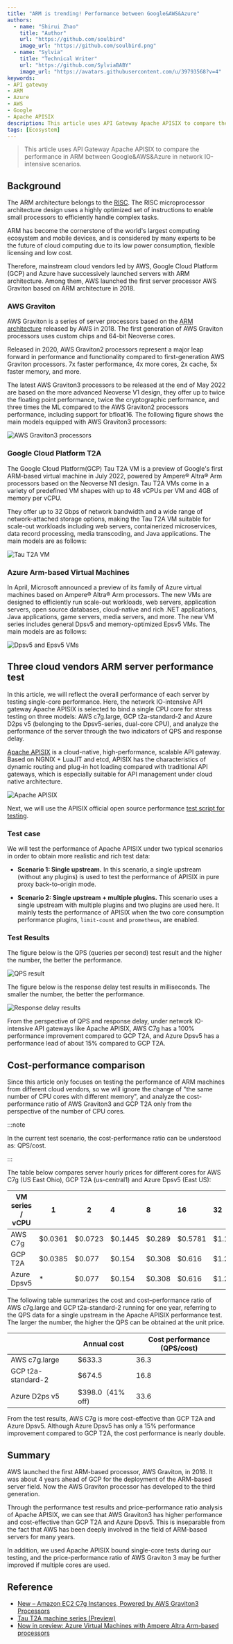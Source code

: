 ```yaml
---
title: "ARM is trending! Performance between Google&AWS&Azure"
authors:
  - name: "Shirui Zhao"
    title: "Author"
    url: "https://github.com/soulbird"
    image_url: "https://github.com/soulbird.png"
  - name: "Sylvia"
    title: "Technical Writer"
    url: "https://github.com/SylviaBABY"
    image_url: "https://avatars.githubusercontent.com/u/39793568?v=4"
keywords: 
- API gateway
- ARM
- Azure
- AWS
- Google
- Apache APISIX
description: This article uses API Gateway Apache APISIX to compare the performance in ARM between Google&AWS&Azure in network IO-intensive scenarios.
tags: [Ecosystem]
---
```


> This article uses API Gateway Apache APISIX to compare the performance in ARM between Google&AWS&Azure in network IO-intensive scenarios.

<!--truncate-->

<head>
    <link rel="canonical" href="https://api7.ai/2022/08/12/arm-performance-google-aws-azure-with-apisix/" />
</head>

## Background

The ARM architecture belongs to the [RISC](https://en.wikipedia.org/wiki/Reduced_instruction_set_computer). The RISC microprocessor architecture design uses a highly optimized set of instructions to enable small processors to efficiently handle complex tasks.

ARM has become the cornerstone of the world's largest computing ecosystem and mobile devices, and is considered by many experts to be the future of cloud computing due to its low power consumption, flexible licensing and low cost.

Therefore, mainstream cloud vendors led by AWS, Google Cloud Platform (GCP) and Azure have successively launched servers with ARM architecture. Among them, AWS launched the first server processor AWS Graviton based on ARM architecture in 2018.

### AWS Graviton

AWS Graviton is a series of server processors based on the [ARM architecture](https://www.arm.com/) released by AWS in 2018\. The first generation of AWS Graviton processors uses custom chips and 64-bit Neoverse cores.

Released in 2020, AWS Graviton2 processors represent a major leap forward in performance and functionality compared to first-generation AWS Graviton processors. 7x faster performance, 4x more cores, 2x cache, 5x faster memory, and more.

The latest AWS Graviton3 processors to be released at the end of May 2022 are based on the more advanced Neoverse V1 design, they offer up to twice the floating point performance, twice the cryptographic performance, and three times the ML compared to the AWS Graviton2 processors performance, including support for bfloat16\. The following figure shows the main models equipped with AWS Graviton3 processors:

![AWS Graviton3 processors](https://static.apiseven.com/2022/blog/0812/1.png)

### Google Cloud Platform T2A

The Google Cloud Platform(GCP) Tau T2A VM is a preview of Google's first ARM-based virtual machine in July 2022, powered by Ampere® Altra® Arm processors based on the Neoverse N1 design. Tau T2A VMs come in a variety of predefined VM shapes with up to 48 vCPUs per VM and 4GB of memory per vCPU.

They offer up to 32 Gbps of network bandwidth and a wide range of network-attached storage options, making the Tau T2A VM suitable for scale-out workloads including web servers, containerized microservices, data record processing, media transcoding, and Java applications. The main models are as follows:

![Tau T2A VM](https://static.apiseven.com/2022/blog/0812/2.png)

### Azure Arm-based Virtual Machines

In April, Microsoft announced a preview of its family of Azure virtual machines based on Ampere® Altra® Arm processors. The new VMs are designed to efficiently run scale-out workloads, web servers, application servers, open source databases, cloud-native and rich .NET applications, Java applications, game servers, media servers, and more. The new VM series includes general Dpsv5 and memory-optimized Epsv5 VMs. The main models are as follows:

![Dpsv5 and Epsv5 VMs](https://static.apiseven.com/2022/blog/0812/3.png)

## Three cloud vendors ARM server performance test

In this article, we will reflect the overall performance of each server by testing single-core performance. Here, the network IO-intensive API gateway Apache APISIX is selected to bind a single CPU core for stress testing on three models: AWS c7g.large, GCP t2a-standard-2 and Azure D2ps v5 (belonging to the Dpsv5-series, dual-core CPU), and analyze the performance of the server through the two indicators of QPS and response delay.

[Apache APISIX](https://github.com/apache/apisix) is a cloud-native, high-performance, scalable API gateway. Based on NGNIX + LuaJIT and etcd, APISIX has the characteristics of dynamic routing and plug-in hot loading compared with traditional API gateways, which is especially suitable for API management under cloud native architecture.

![Apache APISIX](https://static.apiseven.com/2022/blog/0812/4.png)

Next, we will use the APISIX official open source performance [test script for testing](https://github.com/apache/apisix/blob/master/benchmark/run.sh).

### Test case

We will test the performance of Apache APISIX under two typical scenarios in order to obtain more realistic and rich test data:

* **Scenario 1: Single upstream.** In this scenario, a single upstream (without any plugins) is used to test the performance of APISIX in pure proxy back-to-origin mode.

* **Scenario 2: Single upstream + multiple plugins.** This scenario uses a single upstream with multiple plugins and two plugins are used here. It mainly tests the performance of APISIX when the two core consumption performance plugins, `limit-count` and `prometheus`, are enabled.

### Test Results

The figure below is the QPS (queries per second) test result and the higher the number, the better the performance.

![QPS result](https://static.apiseven.com/2022/blog/0812/5.png)

The figure below is the response delay test results in milliseconds. The smaller the number, the better the performance.

![Response delay results](https://static.apiseven.com/2022/blog/0812/6.png)

From the perspective of QPS and response delay, under network IO-intensive API gateways like Apache APISIX, AWS C7g has a 100% performance improvement compared to GCP T2A, and Azure Dpsv5 has a performance lead of about 15% compared to GCP T2A.

## Cost-performance comparison

Since this article only focuses on testing the performance of ARM machines from different cloud vendors, so we will ignore the change of "the same number of CPU cores with different memory", and analyze the cost-performance ratio of AWS Graviton3 and GCP T2A only from the perspective of the number of CPU cores.

:::note

In the current test scenario, the cost-performance ratio can be understood as: QPS/cost.

:::

The table below compares server hourly prices for different cores for AWS C7g (US East Ohio), GCP T2A (us-central1) and Azure Dpsv5 (East US):

| VM series / vCPU | 1       | 2       | 4       | 8      | 16      | 32      | 64      |
|------------------|---------|---------|:--------|:-------|:--------|:--------|:--------|
| AWS C7g          | $0.0361 | $0.0723 | $0.1445 | $0.289 | $0.5781 | $1.1562 | $1.7342 |
| GCP T2A          | $0.0385 | $0.077  | $0.154  | $0.308 | $0.616  | $1.232  | $1.848  |
| Azure Dpsv5      | *       | $0.077  | $0.154  | $0.308 | $0.616  | $1.232  | $1.848  |


The following table summarizes the cost and cost–performance ratio of AWS c7g.large and GCP t2a-standard-2 running for one year, referring to the QPS data for a single upstream in the Apache APISIX performance test. The larger the number, the higher the QPS can be obtained at the unit price.

|                    | Annual cost         | Cost performance (QPS/cost) |
|--------------------|-----------------|--------------------|
| AWS c7g.large      | $633.3          | 36.3               |
| GCP t2a-standard-2 | $674.5          | 16.8               |
| Azure D2ps v5      | $398.0（41% off) | 33.6               |

From the test results, AWS C7g is more cost-effective than GCP T2A and Azure Dpsv5\. Although Azure Dpsv5 has only a 15% performance improvement compared to GCP T2A, the cost performance is nearly double.

## Summary

AWS launched the first ARM-based processor, AWS Graviton, in 2018\. It was about 4 years ahead of GCP for the deployment of the ARM-based server field. Now the AWS Graviton processor has developed to the third generation.

Through the performance test results and price–performance ratio analysis of Apache APISIX, we can see that AWS Graviton3 has higher performance and cost-effective than GCP T2A and Azure Dpsv5\. This is inseparable from the fact that AWS has been deeply involved in the field of ARM-based servers for many years.

In addition, we used Apache APISIX bound single-core tests during our testing, and the price-performance ratio of AWS Graviton 3 may be further improved if multiple cores are used.

## Reference

- [New – Amazon EC2 C7g Instances, Powered by AWS Graviton3 Processors](https://aws.amazon.com/cn/blogs/aws/new-amazon-ec2-c7g-instances-powered-by-aws-graviton3-processors/)
- [Tau T2A machine series (Preview)](https://cloud.google.com/compute/docs/general-purpose-machines#t2a_machines)
- [Now in preview: Azure Virtual Machines with Ampere Altra Arm-based processors](https://azure.microsoft.com/en-us/blog/now-in-preview-azure-virtual-machines-with-ampere-altra-armbased-processors/)
